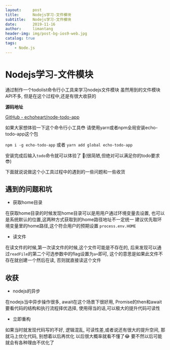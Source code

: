 ```yaml
---
layout:     post
title:      Nodejs学习-文件模块
subtitle:   Nodejs学习-文件模块
date:       2019-11-16
author:     limantang
header-img: img/post-bg-ios9-web.jpg
catalog: true
tags:
    - Node.js
---
```


# Nodejs学习-文件模块


 
通过制作一个todolist命令行小工具来学习nodejs文件模块
虽然用到的文件模块API不多, 但是在这个过程中,还是有很大收获的

**源码地址**

[GitHub - echoheart/node-todo-app](https://github.com/echoheart/node-todo-app)


如果大家想体验一下这个命令行小工具😳
请使用yarn或者npm全局安装echo-todo-app这个包

`npm i -g echo-todo-app`
或者
`yarn add global echo-todo-app`

安装完成后输入`todo`命令就可以体验了 🤣(很简陋,但绝对可以满足你的todo要求😎)

下面就说说做这个小工具过程中的遇到的一些问题和一些收货

## 遇到的问题和坑
- 获取home目录

在获取home目录的时候发现home目录可以是用用户通过环境变量去设置, 也可以是系统默认的位置,这两种方式获取到的home路径地址不一定统一
建议优先取环境变量里的home路径,这个符合用户的预期设置
`process.env.HOME`

- 读文件

在读文件的时候,第一次读文件的时候,这个文件可能是不存在的, 后来发现可以通过`readFile`的第二个可选参数中的flag设置为`a+`即可, 这个的意思是如果此文件不存在就创建一个然后在读, 否则就直接读这个文件

## 收获
- nodejs的异步

在nodejs当中异步操作很多, await在这个场景下很好用, Promise的then和await要看代码的结构和执行流程择优选择, 使用得当的话,可以极大的提升代码可读性

- 立即重构

如果当时就发现代码写的不好, 逻辑混乱, 可读性差,或者说还有很大的提升空间, 那就马上优化代码, 别想着以后再优化
以后很大概率就看不懂了😂
要不然以后可能就会有各种理由不优化了
